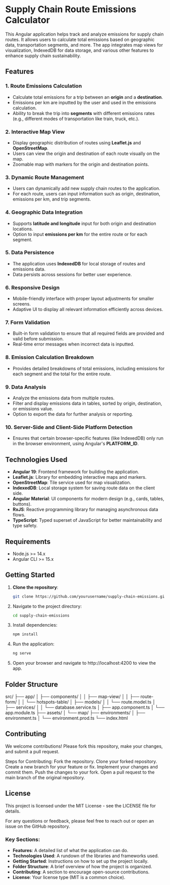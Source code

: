 # Supply Chain Route Emissions Calculator

This Angular application helps track and analyze emissions for supply chain routes. It allows users to calculate total emissions based on geographic data, transportation segments, and more. The app integrates map views for visualization, IndexedDB for data storage, and various other features to enhance supply chain sustainability.

## Features

### 1. **Route Emissions Calculation**
   - Calculate total emissions for a trip between an **origin** and a **destination**.
   - Emissions per km are inputted by the user and used in the emissions calculation.
   - Ability to break the trip into **segments** with different emissions rates (e.g., different modes of transportation like train, truck, etc.).

### 2. **Interactive Map View**
   - Display geographic distribution of routes using **Leaflet.js** and **OpenStreetMap**.
   - Users can view the origin and destination of each route visually on the map.
   - Zoomable map with markers for the origin and destination points.

### 3. **Dynamic Route Management**
   - Users can dynamically add new supply chain routes to the application.
   - For each route, users can input information such as origin, destination, emissions per km, and trip segments.

### 4. **Geographic Data Integration**
   - Supports **latitude and longitude** input for both origin and destination locations.
   - Option to input **emissions per km** for the entire route or for each segment.

### 5. **Data Persistence**
   - The application uses **IndexedDB** for local storage of routes and emissions data.
   - Data persists across sessions for better user experience.

### 6. **Responsive Design**
   - Mobile-friendly interface with proper layout adjustments for smaller screens.
   - Adaptive UI to display all relevant information efficiently across devices.

### 7. **Form Validation**
   - Built-in form validation to ensure that all required fields are provided and valid before submission.
   - Real-time error messages when incorrect data is inputted.

### 8. **Emission Calculation Breakdown**
   - Provides detailed breakdowns of total emissions, including emissions for each segment and the total for the entire route.

### 9. **Data Analysis**
   - Analyze the emissions data from multiple routes.
   - Filter and display emissions data in tables, sorted by origin, destination, or emissions value.
   - Option to export the data for further analysis or reporting.

### 10. **Server-Side and Client-Side Platform Detection**
   - Ensures that certain browser-specific features (like IndexedDB) only run in the browser environment, using Angular's **PLATFORM_ID**.

## Technologies Used
- **Angular 19**: Frontend framework for building the application.
- **Leaflet.js**: Library for embedding interactive maps and markers.
- **OpenStreetMap**: Tile service used for map visualization.
- **IndexedDB**: Local storage system for saving route data on the client side.
- **Angular Material**: UI components for modern design (e.g., cards, tables, buttons).
- **RxJS**: Reactive programming library for managing asynchronous data flows.
- **TypeScript**: Typed superset of JavaScript for better maintainability and type safety.

## Requirements

- Node.js >= 14.x
- Angular CLI >= 15.x

## Getting Started

1. **Clone the repository**:

   ```bash
   git clone https://github.com/yourusername/supply-chain-emissions.git

2. Navigate to the project directory:

    ```bash
    cd supply-chain-emissions

3. Install dependencies:

    ```bash
    npm install

4. Run the application:

    ```bash
    ng serve

5. Open your browser and navigate to http://localhost:4200 to view the app.

## Folder Structure

src/
├── app/
│   ├── components/
│   │   ├── map-view/
│   │   ├── route-form/
│   │   └── hotspots-table/
│   ├── models/
│   │   └── route.model.ts
│   ├── services/
│   │   └── database.service.ts
│   ├── app.component.ts
│   └── app.module.ts
├── assets/
│   └── map/
├── environments/
│   ├── environment.ts
│   └── environment.prod.ts
└── index.html

## Contributing
We welcome contributions! Please fork this repository, make your changes, and submit a pull request.

Steps for Contributing:
Fork the repository.
Clone your forked repository.
Create a new branch for your feature or fix.
Implement your changes and commit them.
Push the changes to your fork.
Open a pull request to the main branch of the original repository.

## License
This project is licensed under the MIT License - see the LICENSE file for details.

For any questions or feedback, please feel free to reach out or open an issue on the GitHub repository.

### Key Sections:
- **Features**: A detailed list of what the application can do.
- **Technologies Used**: A rundown of the libraries and frameworks used.
- **Getting Started**: Instructions on how to set up the project locally.
- **Folder Structure**: A brief overview of how the project is organized.
- **Contributing**: A section to encourage open-source contributions.
- **License**: Your license type (MIT is a common choice).